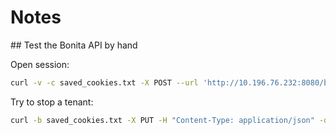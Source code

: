 # Notes

## Test the Bonita API by hand

Open session:
```sh
curl -v -c saved_cookies.txt -X POST --url 'http://10.196.76.232:8080/bonita/loginservice' --header 'Content-Type: application/x-www-form-urlencoded; charset=utf-8' -O /dev/null -d 'username=install&password=install&redirect=false&redirectURL='
```

Try to stop a tenant:
```sh
curl -b saved_cookies.txt -X PUT -H "Content-Type: application/json" -d '{"paused":"true"}' --url 'http://10.196.76.232:8080/bonita/API/system/tenant/unusedid'
```

